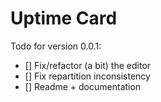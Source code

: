 # Uptime Card

Todo for version 0.0.1:

- [\] Fix/refactor (a bit) the editor
- [] Fix repartition inconsistency
- [] Readme + documentation
